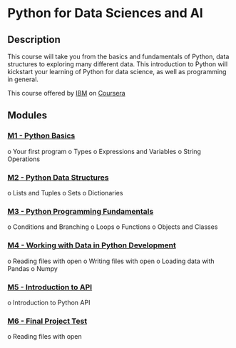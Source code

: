 # Python for Data Sciences and AI


## Description
This course will take you from the basics and fundamentals of Python, data structures to exploring many different data.
This introduction to Python will kickstart your learning of Python for data science, as well as programming in general.

This course offered by [IBM](https://www.ibm.com/) on [Coursera](https://www.coursera.org/learn/python-for-applied-data-science-ai/)


## Modules

### [M1 - Python Basics](https://github.com/naiim-khaskhoussi/python-for-datasciences-and-ai/tree/master/1-python-basics) 
o	Your first program
o	Types
o	Expressions and Variables
o	String Operations

### [M2 - Python Data Structures](https://github.com/naiim-khaskhoussi/python-for-datasciences-and-ai/tree/master/2-python-data-structures) 
o	Lists and Tuples
o	Sets
o	Dictionaries

### [M3 - Python Programming Fundamentals](https://github.com/naiim-khaskhoussi/python-for-datasciences-and-ai/tree/master/3-python-programming-fundamentals) 
o	Conditions and Branching
o	Loops
o	Functions
o	Objects and Classes

### [M4 - Working with Data in Python Development](https://github.com/naiim-khaskhoussi/python-for-datasciences-and-ai/tree/master/4-working-with-data-in-python) 
o	Reading files with open
o	Writing files with open
o	Loading data with Pandas
o	Numpy 

### [M5 - Introduction to API](https://github.com/naiim-khaskhoussi/python-for-datasciences-and-ai/tree/master/5-intro-to-api) 
o	Introduction to Python API

### [M6 - Final Project Test](https://github.com/naiim-khaskhoussi/python-for-datasciences-and-ai/tree/master/6-analysing-us-economic-data) 
o	Reading files with open




